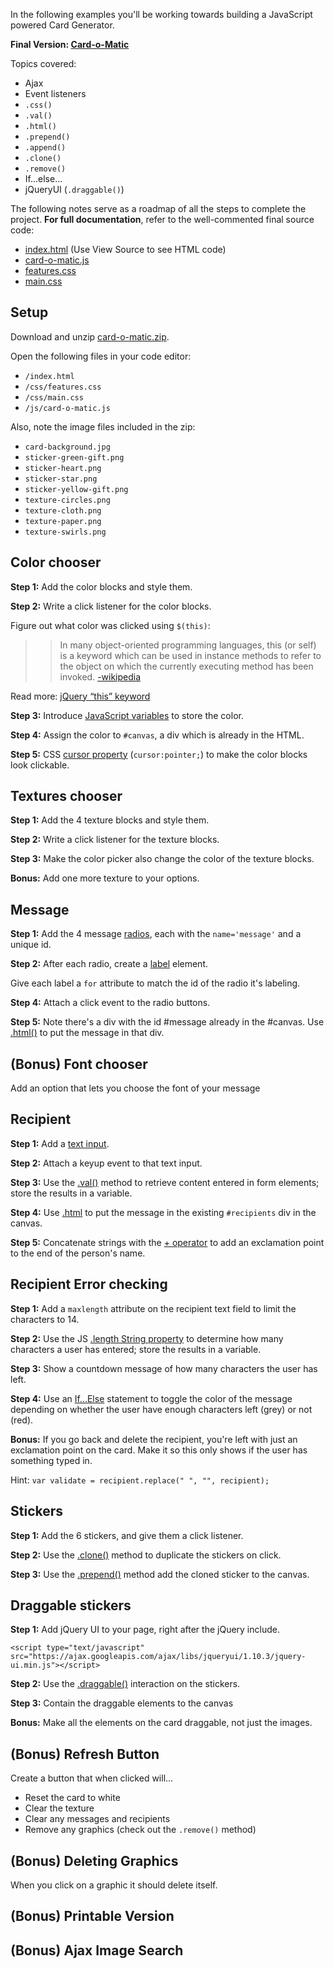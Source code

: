 
In the following examples you'll be working towards building a JavaScript powered Card Generator.

**Final Version: [Card-o-Matic](http://thewc.co/data/challenges/card-o-matic/)**

Topics covered:

* Ajax
* Event listeners
* `.css()`
* `.val()`
* `.html()`
* `.prepend()`
* `.append()`
* `.clone()`
* `.remove()`
* If...else...
* jQueryUI (`.draggable()`)

The following notes serve as a roadmap of all the steps to complete the project. 
**For full documentation**, refer to the well-commented final source code:

* [index.html](http://thewc.co/data/challenges/card-o-matic/) (Use View Source to see HTML code)
* [card-o-matic.js](http://thewc.co/data/challenges/card-o-matic//js/card-o-matic.js)
* [features.css](http://thewc.co/data/challenges/card-o-matic/css/features.css)
* [main.css](http://thewc.co/data/challenges/card-o-matic/css/main.css)



## Setup
Download and unzip [card-o-matic.zip](http://thewc.co/data/challenges/card-o-matic/card-o-matic.zip).

Open the following files in your code editor:

* `/index.html`
* `/css/features.css`
* `/css/main.css`
* `/js/card-o-matic.js`

Also, note the image files included in the zip:

* `card-background.jpg`
* `sticker-green-gift.png`
* `sticker-heart.png`
* `sticker-star.png`
* `sticker-yellow-gift.png`
* `texture-circles.png`
* `texture-cloth.png`
* `texture-paper.png`
* `texture-swirls.png`

## Color chooser
**Step 1:** Add the color blocks and style them.

**Step 2:** Write a click listener for the color blocks.

Figure out what color was clicked using `$(this)`:

>>In many object-oriented programming languages, this (or self) is a keyword which can be used in instance methods to refer to the object on which the currently executing method has been invoked. [-wikipedia](http://en.wikipedia.org/wiki/This_%28computer_science%29)

Read more: [jQuery &ldquo;this&rdquo; keyword](http://learn.jquery.com/javascript-101/this-keyword/)

**Step 3:** Introduce [JavaScript variables](https://developer.mozilla.org/en-US/docs/Web/JavaScript/Guide/Values,_variables,_and_literals#Declaring_variables) to store the color.

**Step 4:** Assign the color to `#canvas`, a div which is already in the HTML.

**Step 5:** CSS [cursor property](https://developer.mozilla.org/en-US/docs/Web/CSS/cursor) (`cursor:pointer;`) to make the color blocks look clickable.

## Textures chooser

**Step 1:** Add the 4 texture blocks and style them.

**Step 2:** Write a click listener for the texture blocks.

**Step 3:** Make the color picker also change the color of the texture blocks.


**Bonus:** Add one more texture to your options.

## Message

**Step 1:** Add the 4 message [radios](https://developer.mozilla.org/en-US/docs/XUL/radio), each with the `name='message'` and a unique id.

**Step 2:** After each radio, create a [label](https://developer.mozilla.org/en-US/docs/Web/HTML/Element/label) element. 

Give each label a `for` attribute to match the id of the radio it's labeling.

**Step 4:** Attach a click event to the radio buttons.

**Step 5:** Note there's a div with the id #message already in the #canvas. Use [.html()](http://api.jquery.com/html/) to put the message in that div.

## (Bonus) Font chooser
Add an option that lets you choose the font of your message

## Recipient

**Step 1:** Add a [text input](https://developer.mozilla.org/en-US/docs/Web/HTML/Element/Input#A_simple_input_box).

**Step 2:** Attach a keyup event to that text input.

**Step 3:** Use the [.val()](http://api.jquery.com/val) method to retrieve content entered in form elements; store the results in a variable.

**Step 4:** Use [.html](http://api.jquery.com/html) to put the message in the existing `#recipients` div in the canvas.

**Step 5:** Concatenate strings with the [+ operator](https://developer.mozilla.org/en-US/docs/Web/JavaScript/Reference/Operators/String_Operators) to add an exclamation point to the end of the person's name.

## Recipient Error checking

**Step 1:** Add a `maxlength` attribute on the recipient text field to limit the characters to 14.

**Step 2:** Use the JS [.length String property](https://developer.mozilla.org/en-US/docs/Web/JavaScript/Reference/Global_Objects/String/length) to determine how many characters a user has entered; store the results in a variable.

**Step 3:** Show a countdown message of how many characters the user has left.

**Step 4:** Use an [If...Else](https://developer.mozilla.org/en-US/docs/Web/JavaScript/Reference/Statements/if...else) statement to toggle the color of the message depending on whether the user have enough characters left (grey) or not (red).


**Bonus:** If you go back and delete the recipient, you're left with just an exclamation point on the card. Make it so this only shows if the user has something typed in.

Hint: `var validate = recipient.replace(" ", "", recipient);`

## Stickers
**Step 1:** Add the 6 stickers, and give them a click listener.

**Step 2:** Use the [.clone()](http://api.jquery.com/clone) method to duplicate the stickers on click.

**Step 3:** Use the [.prepend()](http://api.jquery.com/prepend) method add the cloned sticker to the canvas.

## Draggable stickers
**Step 1:** Add jQuery UI to your page, right after the jQuery include.

	<script type="text/javascript" src="https://ajax.googleapis.com/ajax/libs/jqueryui/1.10.3/jquery-ui.min.js"></script>
	
**Step 2:** Use the [.draggable()](http://jqueryui.com/draggable/) interaction on the stickers.

**Step 3:** Contain the draggable elements to the canvas

**Bonus:** Make all the elements on the card draggable, not just the images.


## (Bonus) Refresh Button
Create a button that when clicked will...

* Reset the card to white
* Clear the texture
* Clear any messages and recipients
* Remove any graphics (check out the `.remove()` method)

## (Bonus) Deleting Graphics
When you click on a graphic it should delete itself.

## (Bonus) Printable Version

## (Bonus) Ajax Image Search
     





